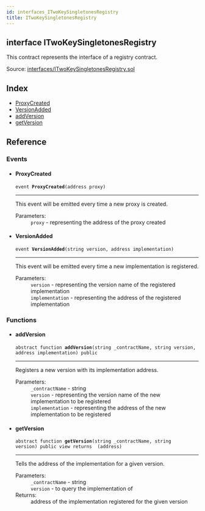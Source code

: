 ```yaml
---
id: interfaces_ITwoKeySingletonesRegistry
title: ITwoKeySingletonesRegistry
---
```


<div class="contract-doc"><div class="contract"><h2 class="contract-header"><span class="contract-kind">interface</span> ITwoKeySingletonesRegistry</h2><p class="description">This contract represents the interface of a registry contract.</p><div class="source">Source: <a href="git+https://github.com/2keynet/web3-alpha/blob/v0.0.3/contracts/interfaces/ITwoKeySingletonesRegistry.sol" target="_blank">interfaces/ITwoKeySingletonesRegistry.sol</a></div></div><div class="index"><h2>Index</h2><ul><li><a href="interfaces_ITwoKeySingletonesRegistry.html#ProxyCreated">ProxyCreated</a></li><li><a href="interfaces_ITwoKeySingletonesRegistry.html#VersionAdded">VersionAdded</a></li><li><a href="interfaces_ITwoKeySingletonesRegistry.html#addVersion">addVersion</a></li><li><a href="interfaces_ITwoKeySingletonesRegistry.html#getVersion">getVersion</a></li></ul></div><div class="reference"><h2>Reference</h2><div class="events"><h3>Events</h3><ul><li><div class="item event"><span id="ProxyCreated" class="anchor-marker"></span><h4 class="name">ProxyCreated</h4><div class="body"><code class="signature">event <strong>ProxyCreated</strong><span>(address proxy) </span></code><hr/><div class="description"><p>This event will be emitted every time a new proxy is created.</p></div><dl><dt><span class="label-parameters">Parameters:</span></dt><dd><div><code>proxy</code> - representing the address of the proxy created</div></dd></dl></div></div></li><li><div class="item event"><span id="VersionAdded" class="anchor-marker"></span><h4 class="name">VersionAdded</h4><div class="body"><code class="signature">event <strong>VersionAdded</strong><span>(string version, address implementation) </span></code><hr/><div class="description"><p>This event will be emitted every time a new implementation is registered.</p></div><dl><dt><span class="label-parameters">Parameters:</span></dt><dd><div><code>version</code> - representing the version name of the registered implementation</div><div><code>implementation</code> - representing the address of the registered implementation</div></dd></dl></div></div></li></ul></div><div class="functions"><h3>Functions</h3><ul><li><div class="item function"><span id="addVersion" class="anchor-marker"></span><h4 class="name">addVersion</h4><div class="body"><code class="signature"><span>abstract </span>function <strong>addVersion</strong><span>(string _contractName, string version, address implementation) </span><span>public </span></code><hr/><div class="description"><p>Registers a new version with its implementation address.</p></div><dl><dt><span class="label-parameters">Parameters:</span></dt><dd><div><code>_contractName</code> - string</div><div><code>version</code> - representing the version name of the new implementation to be registered</div><div><code>implementation</code> - representing the address of the new implementation to be registered</div></dd></dl></div></div></li><li><div class="item function"><span id="getVersion" class="anchor-marker"></span><h4 class="name">getVersion</h4><div class="body"><code class="signature"><span>abstract </span>function <strong>getVersion</strong><span>(string _contractName, string version) </span><span>public </span><span>view </span><span>returns  (address) </span></code><hr/><div class="description"><p>Tells the address of the implementation for a given version.</p></div><dl><dt><span class="label-parameters">Parameters:</span></dt><dd><div><code>_contractName</code> - string</div><div><code>version</code> - to query the implementation of</div></dd><dt><span class="label-return">Returns:</span></dt><dd>address of the implementation registered for the given version</dd></dl></div></div></li></ul></div></div></div>
